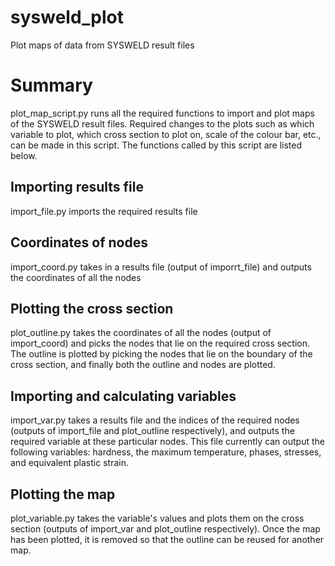 # sysweld_plot
Plot maps of data from SYSWELD result files
# Summary 
plot_map_script.py runs all the required functions to import and plot maps of the SYSWELD result files. Required changes to the plots such as which variable to plot, which cross section to plot on, scale of the colour bar, etc., can be made in this script. The functions called by this script are listed below.
## Importing results file
import_file.py imports the required results file
## Coordinates of nodes
import_coord.py takes in a results file (output of imporrt_file) and outputs the coordinates of all the nodes
## Plotting the cross section
plot_outline.py takes the coordinates of all the nodes (output of import_coord) and picks the nodes that lie on the required cross section. The outline is plotted by picking the nodes that lie on the boundary of the cross section, and finally both the outline and nodes are plotted.
## Importing and calculating variables
import_var.py takes a results file and the indices of the required nodes (outputs of import_file and plot_outline respectively), and outputs the required variable at these particular nodes. This file currently can output the following variables: hardness, the maximum temperature, phases, stresses, and equivalent plastic strain.
## Plotting the map
plot_variable.py takes the variable's values and plots them on the cross section (outputs of import_var and plot_outline respectively). Once the map has been plotted, it is removed so that the outline can be reused for another map.

